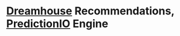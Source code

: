 [Dreamhouse](http://dreamhouseapp.io) Recommendations, [PredictionIO](http://predictionio.incubator.apache.org) Engine
==========================
